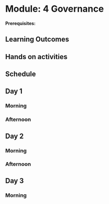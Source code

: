 # Module: 4 Governance

#### Prerequisites:

## Learning Outcomes

## Hands on activities

## Schedule

## Day 1

### Morning

### Afternoon

## Day 2

### Morning

### Afternoon

## Day 3

### Morning
